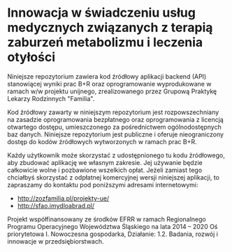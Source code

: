 Innowacja w świadczeniu usług medycznych związanych z terapią zaburzeń metabolizmu i leczenia otyłości
=============

Niniejsze repozytorium zawiera kod źródłowy aplikacji backend (API) stanowiącej wyniki prac B+R oraz oprogramowanie wyprodukowane w ramach w/w projektu unijnego, zrealizowanego przez Grupową Praktykę Lekarzy Rodzinnych "Familia".

Kod źródłowy zawarty w niniejszym repozytorium jest rozpowszechniany na zasadzie oprogramowania bezpłatnego oraz oprogramowania z licencją 
otwartego dostępu, umieszczonego za pośrednictwem ogólnodostępnych baz danych. Niniejsze repozytorium jest publiczne i oferuje nieograniczony dostęp do kodów źródłowych wytworzonych w ramach prac B+R.

Każdy użytkownik może skorzystać z udostępnionego tu kodu źródłowego, aby zbudować aplikację we własnym zakresie. Jej używanie będzie całkowicie wolne i pozbawione wszelkich opłat. Jeżeli zamiast tego chciałbyś skorzystać z odpłatnej komercyjnej wersji niniejszej aplikacji, to zapraszamy do kontaktu pod poniższymi adresami internetowymi:

- <http://zozfamilia.pl/projekty-ue/>
- <http://sfao.imydloabrad.pl/>

Projekt współfinansowany ze środków EFRR w ramach Regionalnego Programu Operacyjnego Województwa Śląskiego na lata 2014 – 2020
Oś priorytetowa I. Nowoczesna gospodarka, Działanie: 1.2. Badania, rozwój i innowacje w przedsiębiorstwach.
